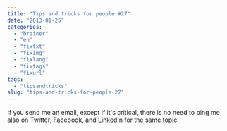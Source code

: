 ```yaml
---
title: "Tips and tricks for people #27"
date: "2013-01-25"
categories: 
  - "brainer"
  - "en"
  - "fixtxt"
  - "fiximg"
  - "fixlang"
  - "fixtags"
  - "fixurl"
tags: 
  - "tipsandtricks"
slug: "tips-and-tricks-for-people-27"
---
```


If you send me an email, except if it's critical, there is no need to ping me also on Twitter, Facebook, and LinkedIn for the same topic.
